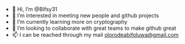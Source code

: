 - 👋 Hi, I’m @Bifsy31
- 👀 I’m interested in meeting new people and github projects 
- 🌱 I’m currently learning more on cryptography 
- 💞️ I’m looking to collaborate with great teams to make github great
- 📫 I can be reached through my mail olorodeabifoluwa@gmail.com 

<!---
Bifsy31/Bifsy31 is a ✨ special ✨ repository because its `README.md` (this file) appears on your GitHub profile.
You can click the Preview link to take a look at your changes.
--->
